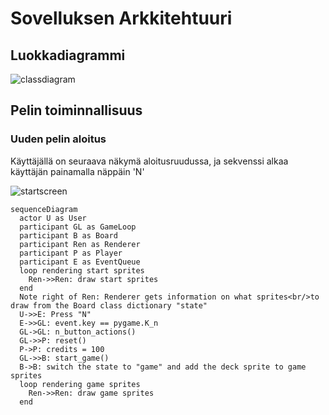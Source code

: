 # Sovelluksen Arkkitehtuuri

## Luokkadiagrammi

![classdiagram](https://user-images.githubusercontent.com/90755361/162941854-de2bd216-9e61-487c-aecc-51c1d12b70d9.png)

## Pelin toiminnallisuus

### Uuden pelin aloitus

Käyttäjällä on seuraava näkymä aloitusruudussa, ja sekvenssi alkaa käyttäjän painamalla näppäin 'N'

![startscreen](https://user-images.githubusercontent.com/90755361/165077096-9966cc6c-79ed-406a-b32d-531af3412a24.png)

```mermaid
sequenceDiagram
  actor U as User
  participant GL as GameLoop
  participant B as Board
  participant Ren as Renderer
  participant P as Player
  participant E as EventQueue
  loop rendering start sprites
    Ren->>Ren: draw start sprites
  end
  Note right of Ren: Renderer gets information on what sprites<br/>to draw from the Board class dictionary "state"
  U->>E: Press "N"
  E->>GL: event.key == pygame.K_n
  GL->GL: n_button_actions()
  GL->>P: reset()
  P->P: credits = 100
  GL->>B: start_game()
  B->B: switch the state to "game" and add the deck sprite to game sprites
  loop rendering game sprites
    Ren->>Ren: draw game sprites
  end
```


